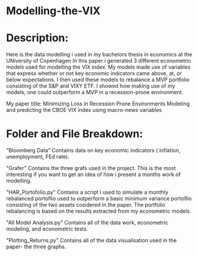 # Modelling-the-VIX

# Description:
Here is the data modelling i used in my bachelors thesis in economics at the UNiversity of Copenhagen
In this paper i generated 3 different econometric models used for modelling the VIX index.
My models made use of variables that express whether or not key economic indicators came above, at, or below expectations.
I then used these models to rebalance a MVP portfolio consisting of the S&P and VIXY ETF.
I showed how making use of my models, one could outperform a MVP in a recession-prone environment.

My paper title:
Minimizing Loss in Recession Prone Environments
Modeling and predicting the CBOE VIX index
using macro-news variables



# Folder and File Breakdown:

"Bloomberg Data" 
Contains data on key economic indicators ( inflation, unemployment, FEd rate).

"Grafer"
Contains the three grafs used in the project. This is the most interesting if you want to get an idea of how i present a months work of modelling.

"HAR_Portofolio.py"
Contains a script I used to simulate a monthly rebalanced portoflio used to outperform a basic minimum variance portoflio consisting of the two assets cosidered in the paper. 
The portfolio rebalancing is based on the results extracted from my econometric models.

"All Model Analysis.py"
Contains all of the data work, econometric modeling, and econometric tests.

"Plotting_Returns.py"
Contains all of the data visualisation used in the paper- the three graphs.


